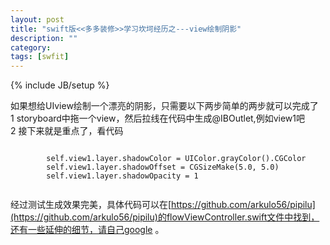 ```yaml
---
layout: post
title: "swift版<<多多装修>>学习坎坷经历之---view绘制阴影"
description: ""
category:
tags: [swfit]
---
```

{% include JB/setup %} 

如果想给UIview绘制一个漂亮的阴影，只需要以下两步简单的两步就可以完成了    
1 storyboard中拖一个view，然后拉线在代码中生成@IBOutlet,例如view1吧        
2 接下来就是重点了，看代码     
```

   		self.view1.layer.shadowColor = UIColor.grayColor().CGColor
        self.view1.layer.shadowOffset = CGSizeMake(5.0, 5.0)
        self.view1.layer.shadowOpacity = 1      
    
```     
     
经过测试生成效果完美，具体代码可以在[https://github.com/arkulo56/pipilu](https://github.com/arkulo56/pipilu)的flowViewController.swift文件中找到，还有一些延伸的细节，请自己google 。     
